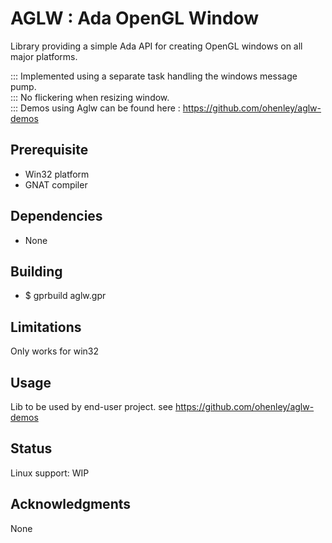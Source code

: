 # AGLW : Ada OpenGL Window

Library providing a simple Ada API for creating OpenGL windows on all major platforms.

::: Implemented using a separate task handling the windows message pump.  
::: No flickering when resizing window.   
::: Demos using Aglw can be found here : https://github.com/ohenley/aglw-demos

## Prerequisite

- Win32 platform
- GNAT compiler

## Dependencies

- None

## Building

- $ gprbuild aglw.gpr

## Limitations

Only works for win32

## Usage

Lib to be used by end-user project. see https://github.com/ohenley/aglw-demos

## Status

Linux support: WIP

## Acknowledgments
 
None



